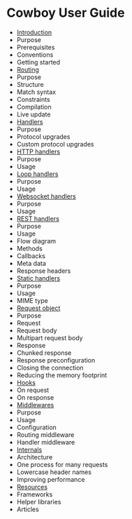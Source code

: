 Cowboy User Guide
=================

 *  [Introduction](introduction.md)
   *  Purpose
   *  Prerequisites
   *  Conventions
   *  Getting started
 *  [Routing](routing.md)
   *  Purpose
   *  Structure
   *  Match syntax
   *  Constraints
   *  Compilation
   *  Live update
 *  [Handlers](handlers.md)
   *  Purpose
   *  Protocol upgrades
   *  Custom protocol upgrades
 *  [HTTP handlers](http_handlers.md)
   *  Purpose
   *  Usage
 *  [Loop handlers](loop_handlers.md)
   *  Purpose
   *  Usage
 *  [Websocket handlers](ws_handlers.md)
   *  Purpose
   *  Usage
 *  [REST handlers](rest_handlers.md)
   *  Purpose
   *  Usage
   *  Flow diagram
   *  Methods
   *  Callbacks
   *  Meta data
   *  Response headers
 *  [Static handlers](static_handlers.md)
   *  Purpose
   *  Usage
   *  MIME type
 *  [Request object](req.md)
   *  Purpose
   *  Request
   *  Request body
   *  Multipart request body
   *  Response
   *  Chunked response
   *  Response preconfiguration
   *  Closing the connection
   *  Reducing the memory footprint
 *  [Hooks](hooks.md)
   *  On request
   *  On response
 *  [Middlewares](middlewares.md)
   *  Purpose
   *  Usage
   *  Configuration
   *  Routing middleware
   *  Handler middleware
 *  [Internals](internals.md)
   *  Architecture
   *  One process for many requests
   *  Lowercase header names
   *  Improving performance
 *  [Resources](resources.md)
   *  Frameworks
   *  Helper libraries
   *  Articles
